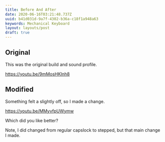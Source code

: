 ```yaml
---
title: Before And After
date: 2020-06-16T03:21:48.737Z
uuid: b41d031d-9a7f-4302-b36a-c18f1a948a63
keywords: Mechanical Keyboard
layout: layouts/post
draft: true
---
```


## Original

This was the original build and sound profile.

https://youtu.be/9mMosHKlnh8

<h2 class="mt-4">Modified</h2>

Something felt a slightly off, so I made a change.

https://youtu.be/MMyvfpUWymw

Which did you like better?

Note, I did changed from regular capslock to stepped, but that main change I made.

